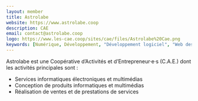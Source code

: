 ```yaml
---
layout: member
title: Astrolabe
website: https://www.astrolabe.coop
description: CAE
email: contact@astrolabe.coop
logo: https://www.les-cae.coop/sites/cae/files/Astrolabe%20Cae.png
keywords: [Numérique, Développement, "Développement logiciel", "Web design", "Systèmes embarqués", "Dev full stack", graphiste, Blockchain]
---
```

Astrolabe est une Coopérative d’Activités et d’Entrepreneur·e·s (C.A.E.) dont les activités principales sont :
- Services informatiques électroniques et multimédias
- Conception de produits informatiques et multimédias
- Réalisation de ventes et de prestations de services

